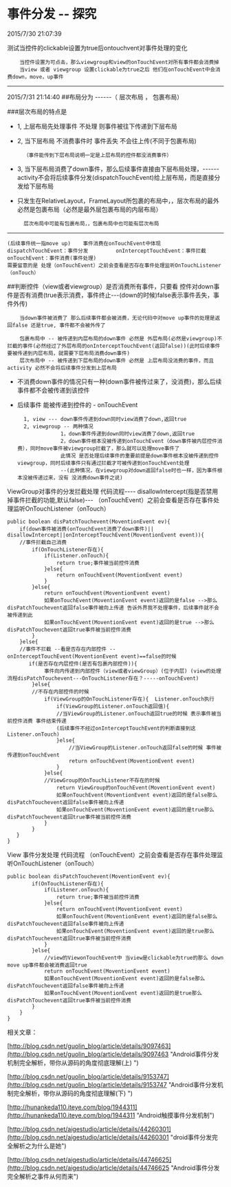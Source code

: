 # 事件分发 -- 探究
2015/7/30 21:07:39 

测试当控件的clickable设置为true后ontouchvent对事件处理的变化

		当控件设置为可点击，那么viewgroup和view的onTouchEvent对所有事件都会消费掉
		当view 或者 viewgroup 设置clickable为true之后 他们在onTouchEvent中会消费down，move，up事件

----------------------------
2015/7/31 21:14:40 
##布局分为 ------（ 层次布局 ， 包裹布局）



###层次布局的特点是  

- 1, 上层布局先处理事件 不处理 则事件被往下传递到下层布局

- 2, 当下层布局 不消费事件时  事件丢失 不会往上传(不同于包裹布局)
		
		（事件能传到下层布局说明一定是上层布局的控件都没消费事件）

- 3, 当下层布局消费了down事件，那么后续事件直接由下层布局处理，------activity不会将后续事件分发(dispatchTouchEvent)给上层布局，而是直接分发给下层布局

- 只发生在RelativeLayout，FrameLayout所包裹的布局中，，层次布局的最外必然是包裹布局（必然是最外层包裹布局的内层布局）




		层次布局中可能有包裹布局，，包裹布局中也可能有层次布局

------------------------------------

	(后续事件统一指move up)	事件消费在onTouchEvent中体现
	dispatchTouchEvent：事件分发 		onInterceptTouchEvent：事件拦截		onTouchEvent：事件消费(事件处理)
	需要留意的是 处理（onTouchEvent）之前会查看是否存在事件处理监听OnTouchListener（onTouch）

##判断控件（view或者viewgroup）是否消费所有事件，只要看 控件对down事件是否有消费(true表示消费，事件终止---(down的时候)false表示事件丢失，事件外传)

		当down事件被消费了 那么后续事件都会被消费，无论代码中对move up事件的处理是返回false 还是true, 事件都不会被外传了

		包裹布局中 -- 被传递到内层布局的down事件 必然是 外层布局(必然是viewgroup)不拦截的事件(必然经过了外层布局的onInterceptTouchEvent(返回false))(此时后续事件要被传递到内层布局，就需要下层布局消费down事件)
		层次布局中 -- 被传递到下层布局的down事件 必然是 上层布局没消费的事件，而且 activity 必然不会将后续事件分发到上层布局

- 不消费down事件的情况只有一种(down事件被传过来了，没消费)，那么后续事件都不会被传递到该控件

- 后续事件 能被传递到控件的 - onTouchEvent

		1, view --- down事件传递到down同时view消费了down,返回true
		2, viewgroup -- 两种情况
					1，down事件传递到down同时view消费了down,返回true
					2，down事件根本没被传递到onTouchEvent（down事件被内层控件消费），同时move事件被viewgroup拦截了，那么就可以处理move事件了
					此情况 是否处理后续事件的重要前提是down事件根本没被传递到控件viewgroup，同时后续事件只有通过拦截才可被传递到onTouchEvent处理
					--(此种情况，在viewgroup对down返回false时也一样，因为事件根本没被传递过来，没有 没消费down事件之说)


ViewGroup对事件的分发拦截处理  代码流程----    disallowIntercept(指是否禁用掉事件拦截的功能,默认false)--- （onTouchEvent）之前会查看是否存在事件处理监听OnTouchListener（onTouch）
		
	public boolean disPatchTouchevent(MoventionEvent ev){
		if(down事件被消费(onTouchEvent消费了down事件)|| disallowIntercept||onInterceptTouchEvent(MoventionEvent event)){
		//事件拦截自己消费
			if(OnTouchListener存在){
				if(Listener.onTouch){
					return true;事件被当前控件消费
				}else{
					return onTouchEvent(MoventionEvent event)
				}
			}else{
				return onTouchEvent(MoventionEvent event)
				如果onTouchEvent(MoventionEvent event)返回的是false -->那么disPatchTouchevent返回false事件被向上传递 告诉外界我不处理事件，后续事件就不会被传递到此
				如果onTouchEvent(MoventionEvent event)返回的是true -->那么disPatchTouchevent返回true事件被当前控件消费
			}
		}else{ 
		//事件不拦截 --看是否存在内部控件 --onInterceptTouchEvent(MoventionEvent event)==false的时候
		   if(是否存在内层控件(是否有包裹内部控件)){
			    事件向内传递到内部控件（view或者viewGroup）(位于内层) (view的处理流程disPatchTouchevent---OnTouchListener存在？-----onTouchEvent)
			}else{
			//不存在内部控件的时候
			    if(ViewGroup的OnTouchListener存在){  Listener.onTouch执行
					if(ViewGroup的Listener.onTouch返回值){
					//当ViewGroup的Listener.onTouch返回true的时候 表示事件被当前控件消费 事件结束传递 
					(后续事件不经过onInterceptTouchEvent的判断直接到这Listener.onTouch)
					}else{
						//当ViewGroup的Listener.onTouch返回false的时候 事件被传递到onTouchEvent
						return onTouchEvent(MoventionEvent event)
					}
				}else{
				//ViewGroup的OnTouchListener不存在的时候
					return ViewGroup的onTouchEvent(MoventionEvent event)
					如果onTouchEvent(MoventionEvent event)返回的是false那么disPatchTouchevent返回false事件被向上传递
					如果onTouchEvent(MoventionEvent event)返回的是true那么disPatchTouchevent返回true事件被当前控件消费
				}
			}
	   }
	}
	

View  事件分发处理 代码流程    （onTouchEvent）之前会查看是否存在事件处理监听OnTouchListener（onTouch）

	public boolean disPatchTouchevent(MoventionEvent ev){
			if(OnTouchListener存在){
				if(Listener.onTouch){
					return true;事件被当前控件消费
				}else{
					return onTouchEvent(MoventionEvent event)
					如果onTouchEvent(MoventionEvent event)返回的是false那么disPatchTouchevent返回false事件被向上传递
					如果onTouchEvent(MoventionEvent event)返回的是true那么disPatchTouchevent返回true事件被当前控件消费
				}
			}else{
				//view的ViewonTouchEvent中 当view是clickable为true的那么 down move up事件都会被消费返回true
				return onTouchEvent(MoventionEvent event)
				如果onTouchEvent(MoventionEvent event)返回的是false那么disPatchTouchevent返回false事件被向上传递
				如果onTouchEvent(MoventionEvent event)返回的是true那么disPatchTouchevent返回true事件被当前控件消费
			}
		}
	}


相关文章：

[http://blog.csdn.net/guolin_blog/article/details/9097463](http://blog.csdn.net/guolin_blog/article/details/9097463 "Android事件分发机制完全解析，带你从源码的角度彻底理解(上) ")

[http://blog.csdn.net/guolin_blog/article/details/9153747](http://blog.csdn.net/guolin_blog/article/details/9153747 "Android事件分发机制完全解析，带你从源码的角度彻底理解(下) ")

[http://hunankeda110.iteye.com/blog/1944311](http://hunankeda110.iteye.com/blog/1944311 "Android触摸事件分发机制")

[http://blog.csdn.net/aigestudio/article/details/44260301](http://blog.csdn.net/aigestudio/article/details/44260301 "droid事件分发完全解析之为什么是她")

[http://blog.csdn.net/aigestudio/article/details/44746625](http://blog.csdn.net/aigestudio/article/details/44746625 "Android事件分发完全解析之事件从何而来")